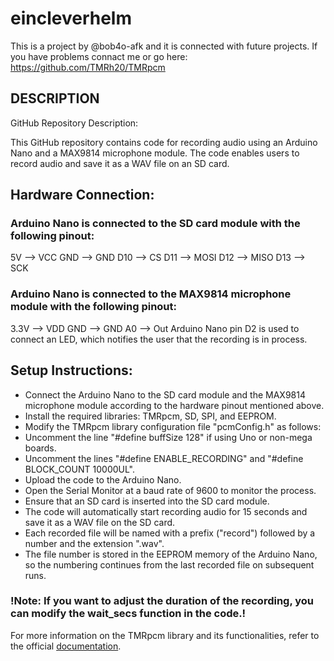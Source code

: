# eincleverhelm
This is a project by @bob4o-afk and it is connected with future projects.
If you have problems connact me or go here: https://github.com/TMRh20/TMRpcm

## DESCRIPTION
GitHub Repository Description:

This GitHub repository contains code for recording audio using an Arduino Nano and a MAX9814 microphone module. The code enables users to record audio and save it as a WAV file on an SD card.

## Hardware Connection:

### Arduino Nano is connected to the SD card module with the following pinout:
5V --> VCC
GND --> GND
D10 --> CS
D11 --> MOSI
D12 --> MISO
D13 --> SCK
### Arduino Nano is connected to the MAX9814 microphone module with the following pinout:
3.3V --> VDD
GND --> GND
A0 --> Out
Arduino Nano pin D2 is used to connect an LED, which notifies the user that the recording is in process.

## Setup Instructions:
* Connect the Arduino Nano to the SD card module and the MAX9814 microphone module according to the hardware pinout mentioned above.
* Install the required libraries: TMRpcm, SD, SPI, and EEPROM.
* Modify the TMRpcm library configuration file "pcmConfig.h" as follows:
* Uncomment the line "#define buffSize 128" if using Uno or non-mega boards.
* Uncomment the lines "#define ENABLE_RECORDING" and "#define BLOCK_COUNT 10000UL".
* Upload the code to the Arduino Nano.
* Open the Serial Monitor at a baud rate of 9600 to monitor the process.
* Ensure that an SD card is inserted into the SD card module.
* The code will automatically start recording audio for 15 seconds and save it as a WAV file on the SD card.
* Each recorded file will be named with a prefix ("record") followed by a number and the extension ".wav".
* The file number is stored in the EEPROM memory of the Arduino Nano, so the numbering continues from the last recorded file on subsequent runs.
### !Note: If you want to adjust the duration of the recording, you can modify the wait_secs function in the code.!

For more information on the TMRpcm library and its functionalities, refer to the official [documentation](https://www.arduino.cc/reference/en/libraries/tmrpcm/).
